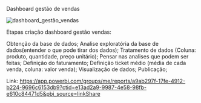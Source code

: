 Dashboard gestão de vendas

![dashboard_gestão_vendas](https://github.com/user-attachments/assets/f90aeccb-4a94-4105-ada1-fbcb70f70ca3)


Etapas criação dashboard gestão vendas:

Obtenção da base de dados;
Analise exploratória da base de dados(entender o que pode tirar dos dados);
Tratamento de dados (Coluna: produto, quantidade, preço unitário);
Pensar nas analises que podem ser feitas;
Definição do faturamento;
Definição ticket médio (média de cada venda, coluna: valor venda);
Visualização de dados;
Publicação;

Link: <a>https://app.powerbi.com/groups/me/reports/a9ab297f-17fe-4912-b224-9696c6153db9?ctid=e13ad2a9-9987-4e58-98fb-e610c84471d5&pbi_source=linkShare</a>
